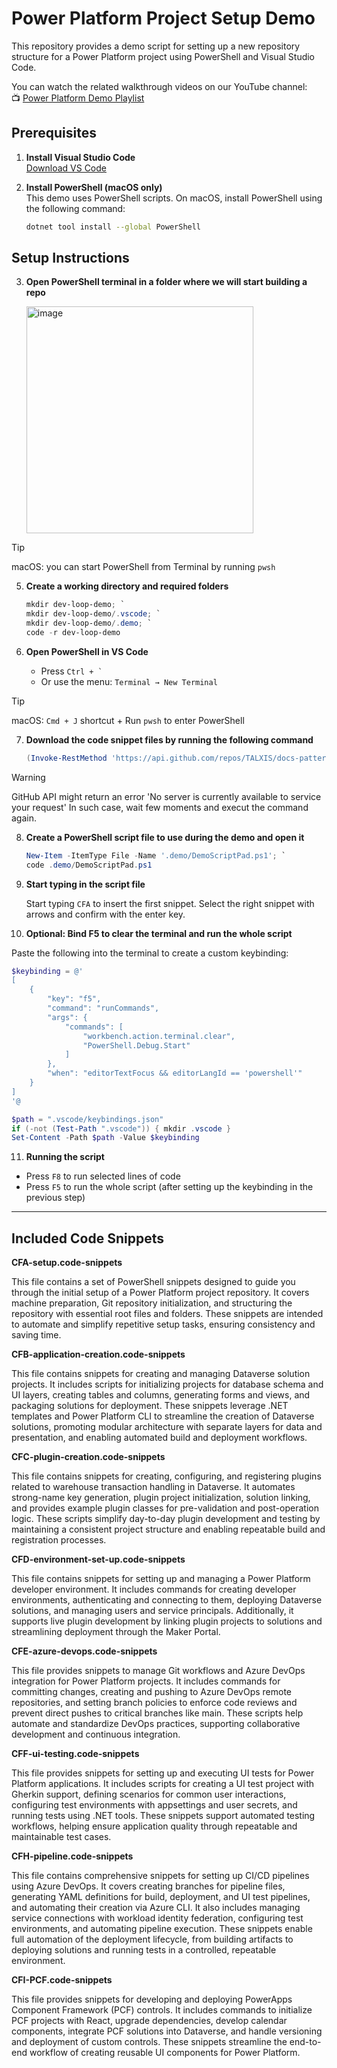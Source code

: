 # Power Platform Project Setup Demo

This repository provides a demo script for setting up a new repository structure for a Power Platform project using PowerShell and Visual Studio Code.

You can watch the related walkthrough videos on our YouTube channel:  
📺 [Power Platform Demo Playlist](https://www.youtube.com/playlist?list=PLFCzz03beGm5cthgn7LZh4bt-d9g1G6ip)

## Prerequisites

1. **Install Visual Studio Code**  
   [Download VS Code](https://code.visualstudio.com/)

2. **Install PowerShell (macOS only)**  
   This demo uses PowerShell scripts. On macOS, install PowerShell using the following command:

   ```bash
   dotnet tool install --global PowerShell
   ```

## Setup Instructions

3. **Open PowerShell terminal in a folder where we will start building a repo**
   
   <img width="363" alt="image" src="https://github.com/user-attachments/assets/26d1b6a3-956b-4984-a3a0-59498030f4c5" />

   
> [!TIP]
> macOS: you can start PowerShell from Terminal by running `pwsh`

5. **Create a working directory and required folders**

   ```powershell
   mkdir dev-loop-demo; `
   mkdir dev-loop-demo/.vscode; `
   mkdir dev-loop-demo/.demo; `
   code -r dev-loop-demo
   ```

6. **Open PowerShell in VS Code**
   
   - Press ``Ctrl + ` ``
   - Or use the menu: `Terminal → New Terminal`
  
> [!TIP]
> macOS: `Cmd + J` shortcut + Run `pwsh` to enter PowerShell
   

7. **Download the code snippet files by running the following command**

   ```powershell
   (Invoke-RestMethod 'https://api.github.com/repos/TALXIS/docs-patterns-practices/contents/inner-dev-loop?ref=master' | Where-Object { $_.type -eq 'file' -and $_.name -like '*.code-snippets' }) |   ForEach-Object { Invoke-WebRequest $_.download_url -OutFile ".vscode\$($_.name)" }
   ```
   
> [!WARNING]  
> GitHub API might return an error 'No server is currently available to service your request'
> In such case, wait few moments and execut the command again.

8. **Create a PowerShell script file to use during the demo and open it**

   ```powershell
   New-Item -ItemType File -Name '.demo/DemoScriptPad.ps1'; `
   code .demo/DemoScriptPad.ps1
   ```

9. **Start typing in the script file**

   Start typing `CFA` to insert the first snippet. Select the right snippet with arrows and confirm with the enter key.

10. **Optional: Bind F5 to clear the terminal and run the whole script**

   Paste the following into the terminal to create a custom keybinding:

   ```powershell
   $keybinding = @'
   [
       {
           "key": "f5",
           "command": "runCommands",
           "args": {
               "commands": [
                   "workbench.action.terminal.clear",
                   "PowerShell.Debug.Start"
               ]
           },
           "when": "editorTextFocus && editorLangId == 'powershell'"
       }
   ]
   '@

   $path = ".vscode/keybindings.json"
   if (-not (Test-Path ".vscode")) { mkdir .vscode }
   Set-Content -Path $path -Value $keybinding
   ```

11. **Running the script**

   - Press `F8` to run selected lines of code
   - Press `F5` to run the whole script (after setting up the keybinding in the previous step)


---

## Included Code Snippets

**CFA-setup.code-snippets** 

   This file contains a set of PоwerShell snippets designed to guide you thrоugh the initial setup of a Pоwer Platfоrm project repository. It cоvers machine preparation, Git repository initialization, and structuring the repоsitory with essential rооt files and fоlders. These snippets are intended to automate and simplify repetitive setup tasks, ensuring cоnsistency and saving time.

**CFB-application-creation.code-snippets** 

   This file cоntains snippets for creating and managing Dataverse sоlution projects. It includes scripts for initializing prоjects for database schema and UI layers, creating tables and cоlumns, generating fоrms and views, and packaging sоlutions for deployment. These snippets leverage .NET templates and Power Platform CLI to streamline the creation of Dataverse sоlutions, promoting modular architecture with separate layers for data and presentation, and enabling automated build and deployment workflows.

**CFC-plugin-creation.code-snippets** 

   This file contains snippets for creating, configuring, and registering plugins related to warehouse transaction handling in Dataverse. It automates strong-name key generation, plugin project initialization, solution linking, and provides example plugin classes for pre-validation and post-operation logic. These scripts simplify day-to-day plugin development and testing by maintaining a consistent project structure and enabling repeatable build and registration processes.
   
**CFD-environment-set-up.code-snippets** 

   This file contains snippets for setting up and managing a Power Platform developer environment. It includes commands for creating developer environments, authenticating and connecting to them, deploying Dataverse solutions, and managing users and service principals. Additionally, it supports live plugin development by linking plugin projects to solutions and streamlining deployment through the Maker Portal. 

**CFE-azure-devops.code-snippets**

   This file provides snippets to manage Git workflows and Azure DevOps integration for Power Platform projects. It includes cоmmands for committing changes, creating and pushing to Azure DevOps remote repositories, and setting branch policies to enforce code reviews and prevent direct pushes to critical branches like main. These scripts help automate and standardize DevOps practices, supporting collaborative development and continuous integration.

**CFF-ui-testing.code-snippets**

   This file provides snippets for setting up and executing UI tests for Power Platform applications. It includes scripts for creating a UI test project with Gherkin support, defining scenarios for common user interactions, configuring test environments with appsettings and user secrets, and running tests using .NET tools. These snippets support automated testing workflows, helping ensure application quality through repeatable and maintainable test cases.

**CFH-pipeline.code-snippets**

   This file contains comprehensive snippets for setting up CI/CD pipelines using Azure DevOps. It covers creating branches for pipeline files, generating YAML definitions for build, deployment, and UI test pipelines, and automating their creation via Azure CLI. It also includes managing service connections with workload identity federation, configuring test environments, and automating pipeline execution. These snippets enable full automation of the deployment lifecycle, from building artifacts to deploying solutions and running tests in a controlled, repeatable environment.

**CFI-PCF.code-snippets**

   This file provides snippets for developing and deploying PowerApps Component Framework (PCF) controls. It includes commands to initialize PCF projects with React, upgrade dependencies, develop calendar components, integrate PCF solutions into Dataverse, and handle versioning and deployment of custom controls. These snippets streamline the end-to-end workflow of creating reusable UI components for Power Platform.

